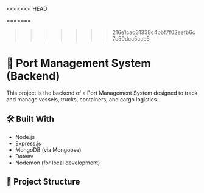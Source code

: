 
<<<<<<< HEAD

=======
>>>>>>> 216e1cad31338c4bbf7f02eefb6c7c50dcc5cce5
# 🚢 Port Management System (Backend)

This project is the backend of a Port Management System designed to track and manage vessels, trucks, containers, and cargo logistics.

## 🛠️ Built With
- Node.js
- Express.js
- MongoDB (via Mongoose)
- Dotenv
- Nodemon (for local development)

## 📁 Project Structure

